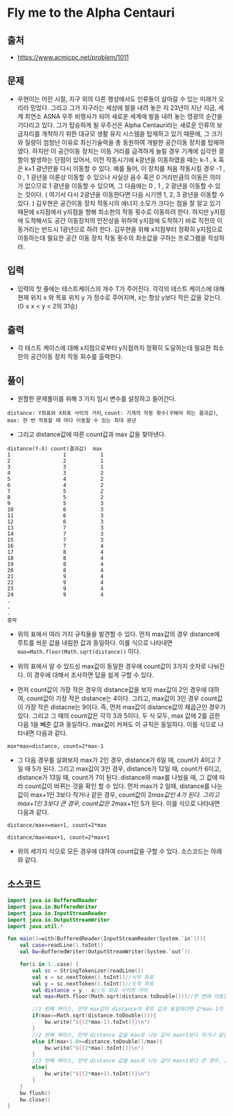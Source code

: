# Fly me to the Alpha Centauri

## 출처

* https://www.acmicpc.net/problem/1011

## 문제

* 우현이는 어린 시절, 지구 외의 다른 행성에서도 인류들이 살아갈 수 있는 미래가 오리라 믿었다. 그리고 그가 지구라는 세상에 발을 내려 놓은 지 23년이 지난 지금, 세계 최연소 ASNA 우주 비행사가 되어 새로운 세계에 발을 내려 놓는 영광의 순간을 기다리고 있다.
그가 탑승하게 될 우주선은 Alpha Centauri라는 새로운 인류의 보금자리를 개척하기 위한 대규모 생활 유지 시스템을 탑재하고 있기 때문에, 그 크기와 질량이 엄청난 이유로 최신기술력을 총 동원하여 개발한 공간이동 장치를 탑재하였다. 하지만 이 공간이동 장치는 이동 거리를 급격하게 늘릴 경우 기계에 심각한 결함이 발생하는 단점이 있어서, 이전 작동시기에 k광년을 이동하였을 때는 k-1 , k 혹은 k+1 광년만을 다시 이동할 수 있다. 예를 들어, 이 장치를 처음 작동시킬 경우 -1 , 0 , 1 광년을 이론상 이동할 수 있으나 사실상 음수 혹은 0 거리만큼의 이동은 의미가 없으므로 1 광년을 이동할 수 있으며, 그 다음에는 0 , 1 , 2 광년을 이동할 수 있는 것이다. ( 여기서 다시 2광년을 이동한다면 다음 시기엔 1, 2, 3 광년을 이동할 수 있다. ) 김우현은 공간이동 장치 작동시의 에너지 소모가 크다는 점을 잘 알고 있기 때문에 x지점에서 y지점을 향해 최소한의 작동 횟수로 이동하려 한다. 하지만 y지점에 도착해서도 공간 이동장치의 안전성을 위하여 y지점에 도착하기 바로 직전의 이동거리는 반드시 1광년으로 하려 한다.
김우현을 위해 x지점부터 정확히 y지점으로 이동하는데 필요한 공간 이동 장치 작동 횟수의 최솟값을 구하는 프로그램을 작성하라.

## 입력

* 입력의 첫 줄에는 테스트케이스의 개수 T가 주어진다. 각각의 테스트 케이스에 대해 현재 위치 x 와 목표 위치 y 가 정수로 주어지며, x는 항상 y보다 작은 값을 갖는다. (0 ≤ x < y < 2의 31승)

## 출력

* 각 테스트 케이스에 대해 x지점으로부터 y지점까지 정확히 도달하는데 필요한 최소한의 공간이동 장치 작동 회수를 출력한다.

## 풀이

* 원할한 문제풀이를 위해 3 가지 임시 변수를 설정하고 들어간다.

```distance: Y좌표와 X좌표 사이의 거리```, ```count: 기계의 작동 횟수(구해야 하는 결과값)```, ```max: 한 번 작동할 때 마다 이동할 수 있는 최대 광년```

* 그리고 distance값에 따른 count값과 max 값을 찾아낸다.

```
distance(Y-X) count(결과값)  max
1                 1           1
2                 2           1
3                 3           1
4                 3           2
5                 4           2
6                 4           2
7                 5           2
8                 5           2
9                 5           3
10                6           3
11                6           3
12                6           3
13                7           3
14                7           3
15                7           3
16                7           4
17                8           4
18                8           4
19                8           4
20                8           4
21                9           4
22                9           4
23                9           4
24                9           4
.
.
.
중략
```

* 위의 표에서 여러 가지 규칙들을 발견할 수 있다. 먼저 max값의 경우 distance에 루트를 씌운 값을 내림한 값과 동일하다. 이를 식으로 나타내면 ```max=Math.floor(Math.sqrt(distance))``` 이다.

* 위의 표에서 알 수 있드싱 max값이 동일한 경우에 count값이 3가지 숫자로 나눠진다. 이 경우에 대해서 조사하면 답을 쉽게 구할 수 있다.

* 먼저 count값이 가장 작은 경우의 distance값을 보자 max값이 2인 경우에 대하여, count값이 가장 작은 distance는 4이다. 그리고, max값이 3인 경우 count값이 가장 작은 distacne는 9이다. 즉, 먼저 max값이 distance값의 제곱근인 경우가 있다.
그리고 그 때의 count값은 각각 3과 5이다. 두 식 모두, max 값에 2를 곱한 다음 1을 빼준 값과 동일하다. max값이 커져도 이 규칙은 동일하다. 이를 식으로 나타내면 다음과 같다.

```max*max=distance, count=2*max-1```

* 그 다음 경우를 살펴보자 max가 2인 경우, distance가 6일 때, count가 4이고 7일 때 5가 된다. 그리고 max값이 3인 경우, distance가 12일 때, count가 6이고, distance가 13일 때, count가 7이 된다.
distance와 max를 나눴을 때, 그 값에 따라 count값이 바뀌는 것을 확인 할 수 있다. 먼저 max가 2 일때, distance를 나눈 값이 max+1인 3보다 작거나 같은 경우, count값이 2*max값인 4가 된다.
그리고 max+1인 3보다 큰 경우, count값은 2*max+1인 5가 된다. 이를 식으로 나타내면 다음과 같다.

```distance/max<=max+1, count=2*max```

```distance/max>max+1, count=2*max+1```

* 위의 세가지 식으로 모든 경우에 대하여 count값을 구할 수 있다. 소스코드는 아래와 같다.

## 소스코드

```kotlin
import java.io.BufferedReader
import java.io.BufferedWriter
import java.io.InputStreamReader
import java.io.OutputStreamWriter
import java.util.*

fun main()=with(BufferedReader(InputStreamReader(System.`in`))){
    val case=readLine().toInt()
    val bw=BufferedWriter(OutputStreamWriter(System.`out`))

    for(i in 1..case) {
        val sc = StringTokenizer(readLine())
        val x = sc.nextToken().toInt()//시작 좌표
        val y = sc.nextToken().toInt()//도착 좌표
        val distance = y - x//두 좌표 사이의 거리
        val max=Math.floor(Math.sqrt(distance.toDouble()))//한 번에 이동할 수 있는 최대 광년

        //1 번째 케이스, 만약 max값이 distance의 루트 값과 동일하다면 2*max-1이 count값이 된다.
        if(max==Math.sqrt(distance.toDouble())){
            bw.write("${(2*max-1).toInt()}\n")
        }
        //2 번째 케이스, 만약 distance 값을 max로 나눈 값이 max+1보다 작거나 같은 경우, 2*max 값이 count값이 된다.
        else if(max+1.0>=distance.toDouble()/max){
            bw.write("${(2*max).toInt()}\n")
        }
        //3 번째 케이스, 만약 distance 값을 max로 나눈 값이 max+1보다 큰 경우, 2*max+1이 count값이 된다.
        else{
            bw.write("${(2*max+1).toInt()}\n")
        }
    }
    bw.flush()
    bw.close()
}
```
